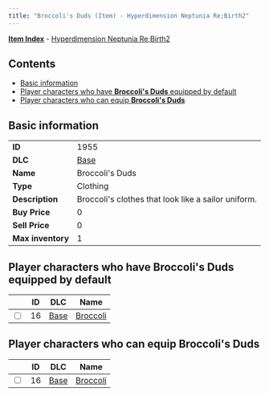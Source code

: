 ```yaml
---
title: "Broccoli's Duds (Item) - Hyperdimension Neptunia Re;Birth2"
---
```


[**Item Index**](/neptunia/rb2/item/index.html) - [Hyperdimension Neptunia Re;Birth2](/neptunia/rb2)

## Contents

- [Basic information](#basic-information)
- [Player characters who have **Broccoli's Duds** equipped by default](#player-characters-who-have-broccolis-duds-equipped-by-default)
- [Player characters who can equip **Broccoli's Duds**](#player-characters-who-can-equip-broccolis-duds)

## Basic information

|   |   |
| -- | -- |
| **ID** | 1955 |
| **DLC** | [Base](/neptunia/rb2/dlc/0-base.html) |
| **Name** | Broccoli's Duds |
| **Type** | Clothing |
| **Description** | Broccoli's clothes that look like a sailor uniform. |
| **Buy Price** | 0 |
| **Sell Price** | 0 |
| **Max inventory** | 1 |

## Player characters who have **Broccoli's Duds** equipped by default

|    | ID | DLC | Name |
| -- | -- | --- | ---- |
| <input type="checkbox" id="rb2-player-0-16" class="trackbox" /> | 16 | [Base](/neptunia/rb2/dlc/0-base.html) | [Broccoli](/neptunia/rb2/player/0-16-broccoli.html) |

## Player characters who can equip **Broccoli's Duds**

|    | ID | DLC | Name |
| -- | -- | --- | ---- |
| <input type="checkbox" id="rb2-player-0-16" class="trackbox" /> | 16 | [Base](/neptunia/rb2/dlc/0-base.html) | [Broccoli](/neptunia/rb2/player/0-16-broccoli.html) |